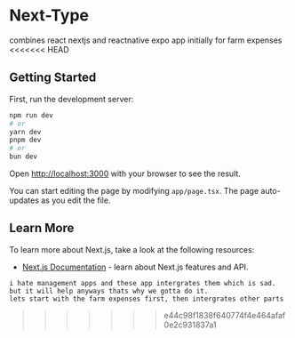 # Next-Type
combines react nextjs and reactnative expo app initially for farm expenses
<<<<<<< HEAD

## Getting Started

First, run the development server:

```bash
npm run dev
# or
yarn dev
pnpm dev
# or
bun dev
```

Open [http://localhost:3000](http://localhost:3000) with your browser to see the result.

You can start editing the page by modifying `app/page.tsx`. The page auto-updates as you edit the file.



## Learn More

To learn more about Next.js, take a look at the following resources:

- [Next.js Documentation](https://nextjs.org/docs) - learn about Next.js features and API.

```
i hate management apps and these app intergrates them which is sad. but it will help anyways thats why we gotta do it.
lets start with the farm expenses first, then intergrates other parts
```
>>>>>>> e44c98f1838f640774f4e464afaf0e2c931837a1
